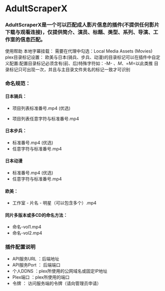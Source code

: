 # AdultScraperX 
### AdultScraperX是一个可以匹配成人影片信息的插件(不提供任何影片下载与观看连接)，仅提供简介、演员、标题、类型、系列、导演、工作室的信息匹配。
使用帮助
本地字幕挂载：
需要在代理中勾选：Local Media Assets (Movies)
plex目录标记设置： 
欧美与日本(骑兵、步兵、动漫)的目录标记可以在插件中自定义配置:配置目录标记必须含有(前、后)特殊字符如：-M- 、*M*、=M=以此类推 
目录标记只可出现一次，并且与主目录文件夹名的标记一致才可识别

### 命名规范：

#### 日本骑兵：

- 项目列表标准番号.mp4  (优选)

- 项目列表任意字符与标准番号.mp4 

#### 日本步兵：

- 标准番号.mp4  (优选)
- 任意字符与标准番号.mp4  

#### 日本动漫
- 标准番号.mp4  (优选)
- 任意字符与标准番号.mp4 

#### 欧美：
- 工作室 - 片名 - 明星（可以包含多个）.mp4 

#### 同片多版本或多CD的命名方法：
- 命名-vol1.mp4
- 命名-vol2.mp4

### 插件配置说明

- API服务URL ：后端地址
- API服务Port ： 后端端口
- 个人DDNS ：plex所使用的公网域名或固定IP地址
- Plex端口 ：plex所使用的端口
- 令牌 ： 访问服务端的令牌（请向管理员申请）
